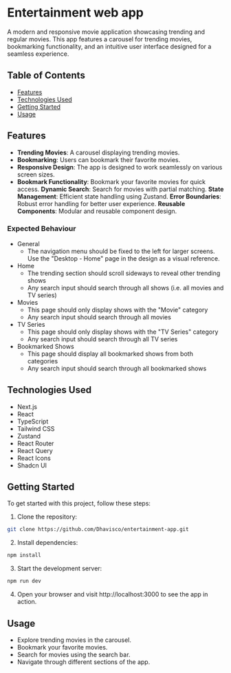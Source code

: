 # Entertainment web app
A modern and responsive movie application showcasing trending and regular movies. This app features a carousel for trending movies, bookmarking functionality, and an intuitive user interface designed for a seamless experience.

## Table of Contents
- [Features](#features)
- [Technologies Used](#technologies-used)
- [Getting Started](#getting-started)
- [Usage](#usage)

## Features
- **Trending Movies**: A carousel displaying trending movies.
- **Bookmarking**: Users can bookmark their favorite movies.
- **Responsive Design**: The app is designed to work seamlessly on various screen sizes.
- **Bookmark Functionality**: Bookmark your favorite movies for quick access.
**Dynamic Search**: Search for movies with partial matching.
**State Management**: Efficient state handling using Zustand.
**Error Boundaries**: Robust error handling for better user experience.
**Reusable Components**: Modular and reusable component design.

### Expected Behaviour

- General
  - The navigation menu should be fixed to the left for larger screens. Use the "Desktop - Home" page in the design as a visual reference.
- Home
  - The trending section should scroll sideways to reveal other trending shows
  - Any search input should search through all shows (i.e. all movies and TV series)
- Movies
  - This page should only display shows with the "Movie" category
  - Any search input should search through all movies
- TV Series
  - This page should only display shows with the "TV Series" category
  - Any search input should search through all TV series
- Bookmarked Shows
  - This page should display all bookmarked shows from both categories
  - Any search input should search through all bookmarked shows

## Technologies Used
- Next.js
- React
- TypeScript
- Tailwind CSS
- Zustand
- React Router
- React Query
- React Icons
- Shadcn UI

## Getting Started
To get started with this project, follow these steps:
1. Clone the repository:
```bash
git clone https://github.com/Dhavisco/entertainment-app.git
```
2. Install dependencies:
```bash
npm install
```
3. Start the development server:
```bash
npm run dev
```
4. Open your browser and visit http://localhost:3000 to see the app in action.

## Usage
- Explore trending movies in the carousel.
- Bookmark your favorite movies.
- Search for movies using the search bar.
- Navigate through different sections of the app.


